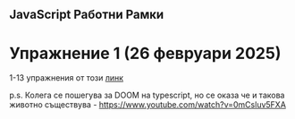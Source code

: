 ## JavaScript Работни Рамки

# Упражнение 1 (26 февруари 2025)

1-13 упражнения от този [линк](https://typescript-exercises.github.io/#exercise=1&file=%2Findex.ts)


p.s. Колега се пошегува за DOOM на typescript, но се оказа че и такова животно съществува - https://www.youtube.com/watch?v=0mCsluv5FXA